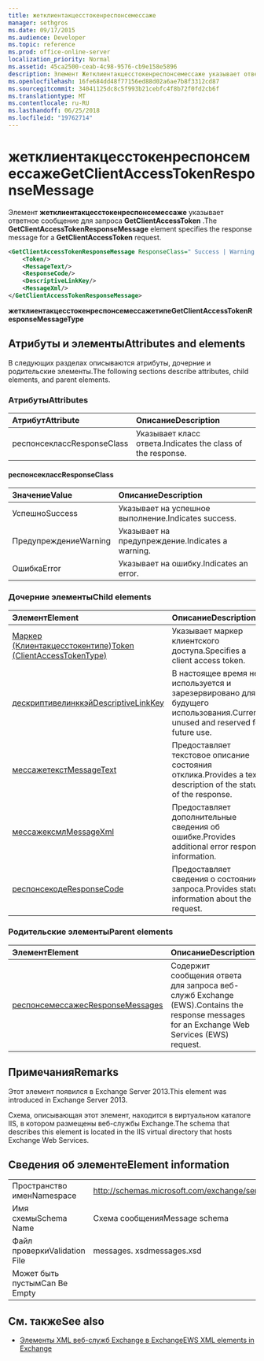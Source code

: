 ```yaml
---
title: жетклиентакцесстокенреспонсемессаже
manager: sethgros
ms.date: 09/17/2015
ms.audience: Developer
ms.topic: reference
ms.prod: office-online-server
localization_priority: Normal
ms.assetid: 45ca2500-ceab-4c98-9576-cb9e158e5896
description: Элемент Жетклиентакцесстокенреспонсемессаже указывает ответное сообщение для запроса GetClientAccessToken.
ms.openlocfilehash: 16fe684dd48f77156ed88d02a6ae7b8f3312cd87
ms.sourcegitcommit: 34041125dc8c5f993b21cebfc4f8b72f0fd2cb6f
ms.translationtype: MT
ms.contentlocale: ru-RU
ms.lasthandoff: 06/25/2018
ms.locfileid: "19762714"
---
```

# <a name="getclientaccesstokenresponsemessage"></a><span data-ttu-id="e3f0e-103">жетклиентакцесстокенреспонсемессаже</span><span class="sxs-lookup"><span data-stu-id="e3f0e-103">GetClientAccessTokenResponseMessage</span></span>

<span data-ttu-id="e3f0e-104">Элемент **жетклиентакцесстокенреспонсемессаже** указывает ответное сообщение для запроса **GetClientAccessToken** .</span><span class="sxs-lookup"><span data-stu-id="e3f0e-104">The **GetClientAccessTokenResponseMessage** element specifies the response message for a **GetClientAccessToken** request.</span></span> 
  
```XML
<GetClientAccessTokenResponseMessage ResponseClass=" Success | Warning | Error ">
    <Token/>
    <MessageText/>
    <ResponseCode/>
    <DescriptiveLinkKey/>
    <MessageXml/>
</GetClientAccessTokenResponseMessage>
```

 <span data-ttu-id="e3f0e-105">**жетклиентакцесстокенреспонсемессажетипе**</span><span class="sxs-lookup"><span data-stu-id="e3f0e-105">**GetClientAccessTokenResponseMessageType**</span></span>
## <a name="attributes-and-elements"></a><span data-ttu-id="e3f0e-106">Атрибуты и элементы</span><span class="sxs-lookup"><span data-stu-id="e3f0e-106">Attributes and elements</span></span>

<span data-ttu-id="e3f0e-107">В следующих разделах описываются атрибуты, дочерние и родительские элементы.</span><span class="sxs-lookup"><span data-stu-id="e3f0e-107">The following sections describe attributes, child elements, and parent elements.</span></span>
  
### <a name="attributes"></a><span data-ttu-id="e3f0e-108">Атрибуты</span><span class="sxs-lookup"><span data-stu-id="e3f0e-108">Attributes</span></span>

|<span data-ttu-id="e3f0e-109">**Атрибут**</span><span class="sxs-lookup"><span data-stu-id="e3f0e-109">**Attribute**</span></span>|<span data-ttu-id="e3f0e-110">**Описание**</span><span class="sxs-lookup"><span data-stu-id="e3f0e-110">**Description**</span></span>|
|:-----|:-----|
|<span data-ttu-id="e3f0e-111">респонсекласс</span><span class="sxs-lookup"><span data-stu-id="e3f0e-111">ResponseClass</span></span>  <br/> |<span data-ttu-id="e3f0e-112">Указывает класс ответа.</span><span class="sxs-lookup"><span data-stu-id="e3f0e-112">Indicates the class of the response.</span></span>  <br/> |
   
#### <a name="responseclass"></a><span data-ttu-id="e3f0e-113">респонсекласс</span><span class="sxs-lookup"><span data-stu-id="e3f0e-113">ResponseClass</span></span>

|<span data-ttu-id="e3f0e-114">**Значение**</span><span class="sxs-lookup"><span data-stu-id="e3f0e-114">**Value**</span></span>|<span data-ttu-id="e3f0e-115">**Описание**</span><span class="sxs-lookup"><span data-stu-id="e3f0e-115">**Description**</span></span>|
|:-----|:-----|
|<span data-ttu-id="e3f0e-116">Успешно</span><span class="sxs-lookup"><span data-stu-id="e3f0e-116">Success</span></span>  <br/> |<span data-ttu-id="e3f0e-117">Указывает на успешное выполнение.</span><span class="sxs-lookup"><span data-stu-id="e3f0e-117">Indicates success.</span></span>  <br/> |
|<span data-ttu-id="e3f0e-118">Предупреждение</span><span class="sxs-lookup"><span data-stu-id="e3f0e-118">Warning</span></span>  <br/> |<span data-ttu-id="e3f0e-119">Указывает на предупреждение.</span><span class="sxs-lookup"><span data-stu-id="e3f0e-119">Indicates a warning.</span></span>  <br/> |
|<span data-ttu-id="e3f0e-120">Ошибка</span><span class="sxs-lookup"><span data-stu-id="e3f0e-120">Error</span></span>  <br/> |<span data-ttu-id="e3f0e-121">Указывает на ошибку.</span><span class="sxs-lookup"><span data-stu-id="e3f0e-121">Indicates an error.</span></span>  <br/> |
   
### <a name="child-elements"></a><span data-ttu-id="e3f0e-122">Дочерние элементы</span><span class="sxs-lookup"><span data-stu-id="e3f0e-122">Child elements</span></span>

|<span data-ttu-id="e3f0e-123">**Элемент**</span><span class="sxs-lookup"><span data-stu-id="e3f0e-123">**Element**</span></span>|<span data-ttu-id="e3f0e-124">**Описание**</span><span class="sxs-lookup"><span data-stu-id="e3f0e-124">**Description**</span></span>|
|:-----|:-----|
|[<span data-ttu-id="e3f0e-125">Маркер (Клиентакцесстокентипе)</span><span class="sxs-lookup"><span data-stu-id="e3f0e-125">Token (ClientAccessTokenType)</span></span>](token-clientaccesstokentype.md) <br/> |<span data-ttu-id="e3f0e-126">Указывает маркер клиентского доступа.</span><span class="sxs-lookup"><span data-stu-id="e3f0e-126">Specifies a client access token.</span></span>  <br/> |
|[<span data-ttu-id="e3f0e-127">дескриптивелинккэй</span><span class="sxs-lookup"><span data-stu-id="e3f0e-127">DescriptiveLinkKey</span></span>](descriptivelinkkey.md) <br/> |<span data-ttu-id="e3f0e-128">В настоящее время не используется и зарезервировано для будущего использования.</span><span class="sxs-lookup"><span data-stu-id="e3f0e-128">Currently unused and reserved for future use.</span></span>  <br/> |
|[<span data-ttu-id="e3f0e-129">мессажетекст</span><span class="sxs-lookup"><span data-stu-id="e3f0e-129">MessageText</span></span>](messagetext.md) <br/> |<span data-ttu-id="e3f0e-130">Предоставляет текстовое описание состояния отклика.</span><span class="sxs-lookup"><span data-stu-id="e3f0e-130">Provides a text description of the status of the response.</span></span>  <br/> |
|[<span data-ttu-id="e3f0e-131">мессажексмл</span><span class="sxs-lookup"><span data-stu-id="e3f0e-131">MessageXml</span></span>](messagexml.md) <br/> |<span data-ttu-id="e3f0e-132">Предоставляет дополнительные сведения об ошибке.</span><span class="sxs-lookup"><span data-stu-id="e3f0e-132">Provides additional error response information.</span></span>  <br/> |
|[<span data-ttu-id="e3f0e-133">респонсекоде</span><span class="sxs-lookup"><span data-stu-id="e3f0e-133">ResponseCode</span></span>](responsecode.md) <br/> |<span data-ttu-id="e3f0e-134">Предоставляет сведения о состоянии запроса.</span><span class="sxs-lookup"><span data-stu-id="e3f0e-134">Provides status information about the request.</span></span>  <br/> |
   
### <a name="parent-elements"></a><span data-ttu-id="e3f0e-135">Родительские элементы</span><span class="sxs-lookup"><span data-stu-id="e3f0e-135">Parent elements</span></span>

|<span data-ttu-id="e3f0e-136">**Элемент**</span><span class="sxs-lookup"><span data-stu-id="e3f0e-136">**Element**</span></span>|<span data-ttu-id="e3f0e-137">**Описание**</span><span class="sxs-lookup"><span data-stu-id="e3f0e-137">**Description**</span></span>|
|:-----|:-----|
|[<span data-ttu-id="e3f0e-138">респонсемессажес</span><span class="sxs-lookup"><span data-stu-id="e3f0e-138">ResponseMessages</span></span>](responsemessages.md) <br/> |<span data-ttu-id="e3f0e-139">Содержит сообщения ответа для запроса веб-служб Exchange (EWS).</span><span class="sxs-lookup"><span data-stu-id="e3f0e-139">Contains the response messages for an Exchange Web Services (EWS) request.</span></span>  <br/> |
   
## <a name="remarks"></a><span data-ttu-id="e3f0e-140">Примечания</span><span class="sxs-lookup"><span data-stu-id="e3f0e-140">Remarks</span></span>

<span data-ttu-id="e3f0e-141">Этот элемент появился в Exchange Server 2013.</span><span class="sxs-lookup"><span data-stu-id="e3f0e-141">This element was introduced in Exchange Server 2013.</span></span>
  
<span data-ttu-id="e3f0e-142">Схема, описывающая этот элемент, находится в виртуальном каталоге IIS, в котором размещены веб-службы Exchange.</span><span class="sxs-lookup"><span data-stu-id="e3f0e-142">The schema that describes this element is located in the IIS virtual directory that hosts Exchange Web Services.</span></span>
  
## <a name="element-information"></a><span data-ttu-id="e3f0e-143">Сведения об элементе</span><span class="sxs-lookup"><span data-stu-id="e3f0e-143">Element information</span></span>

|||
|:-----|:-----|
|<span data-ttu-id="e3f0e-144">Пространство имен</span><span class="sxs-lookup"><span data-stu-id="e3f0e-144">Namespace</span></span>  <br/> |http://schemas.microsoft.com/exchange/services/2006/messages  <br/> |
|<span data-ttu-id="e3f0e-145">Имя схемы</span><span class="sxs-lookup"><span data-stu-id="e3f0e-145">Schema Name</span></span>  <br/> |<span data-ttu-id="e3f0e-146">Схема сообщения</span><span class="sxs-lookup"><span data-stu-id="e3f0e-146">Message schema</span></span>  <br/> |
|<span data-ttu-id="e3f0e-147">Файл проверки</span><span class="sxs-lookup"><span data-stu-id="e3f0e-147">Validation File</span></span>  <br/> |<span data-ttu-id="e3f0e-148">messages. xsd</span><span class="sxs-lookup"><span data-stu-id="e3f0e-148">messages.xsd</span></span>  <br/> |
|<span data-ttu-id="e3f0e-149">Может быть пустым</span><span class="sxs-lookup"><span data-stu-id="e3f0e-149">Can Be Empty</span></span>  <br/> ||
   
## <a name="see-also"></a><span data-ttu-id="e3f0e-150">См. также</span><span class="sxs-lookup"><span data-stu-id="e3f0e-150">See also</span></span>



- [<span data-ttu-id="e3f0e-151">Элементы XML веб-служб Exchange в Exchange</span><span class="sxs-lookup"><span data-stu-id="e3f0e-151">EWS XML elements in Exchange</span></span>](ews-xml-elements-in-exchange.md)

